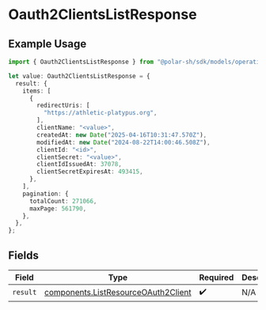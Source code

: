 # Oauth2ClientsListResponse

## Example Usage

```typescript
import { Oauth2ClientsListResponse } from "@polar-sh/sdk/models/operations/oauth2clientslist.js";

let value: Oauth2ClientsListResponse = {
  result: {
    items: [
      {
        redirectUris: [
          "https://athletic-platypus.org",
        ],
        clientName: "<value>",
        createdAt: new Date("2025-04-16T10:31:47.570Z"),
        modifiedAt: new Date("2024-08-22T14:00:46.508Z"),
        clientId: "<id>",
        clientSecret: "<value>",
        clientIdIssuedAt: 37078,
        clientSecretExpiresAt: 493415,
      },
    ],
    pagination: {
      totalCount: 271066,
      maxPage: 561790,
    },
  },
};
```

## Fields

| Field                                                                                      | Type                                                                                       | Required                                                                                   | Description                                                                                |
| ------------------------------------------------------------------------------------------ | ------------------------------------------------------------------------------------------ | ------------------------------------------------------------------------------------------ | ------------------------------------------------------------------------------------------ |
| `result`                                                                                   | [components.ListResourceOAuth2Client](../../models/components/listresourceoauth2client.md) | :heavy_check_mark:                                                                         | N/A                                                                                        |